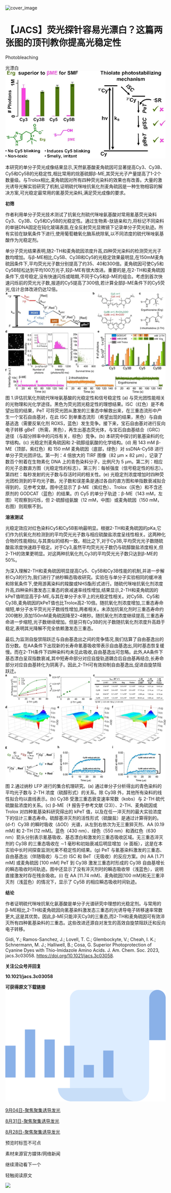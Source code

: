 ﻿![cover_image](https://mmbiz.qpic.cn/mmbiz_jpg/wzBk7nZmzgoMz5XReV4r1rgz3HLHXGr8XuV28pDZAra8FWnGa44cNchvkbOicDnyhu9kNtfwIPHARweT6OUfMKw/0?wx_fmt=jpeg) 

#  【JACS】荧光探针容易光漂白？这篇两张图的顶刊教你提高光稳定性 
 


Photobleaching

光漂白
![](../asset/2023-11-10_37283dca3e23ee3cbf91d06bb3e7befc_0.jpeg)

本研究的单分子荧光成像结果显示,天然氨基酸麦角硫因可显著提高Cy3、Cy3B、Cy5和Cy5B的光稳定性,相比常用的烷基硫醇β-ME,其荧光光子产量提高了1-2个数量级。与Trolox相比,麦角硫因对所有四种荧光染料的效果也有改善。大量的激光诱导光解实验研究了机制,证明硫代咪唑抗氧化剂麦角硫因是一种生物相容的解决方案,可光稳定最常用的氰基荧光染料,满足荧光成像的要求。



**初筛**

作者利用单分子荧光技术测试了抗氧化剂硫代咪唑氨基酸对常用氰基荧光染料Cy3、Cy3B、Cy5和Cy5B的光稳定性。通过生物素-肽链亲和力,将标记不同染料的单链DNA固定在钝化玻璃表面,在全反射荧光显微镜下记录单分子荧光轨迹。所有实验在缺氧条件下进行,使用葡萄糖氧化酶系统除氧,以不同浓度的硫代咪唑氨基酸作为光稳定剂。

单分子荧光结果表明,随2-TH和麦角硫因浓度升高,四种荧光染料的检测荧光光子数均增加。与β-ME相比,Cy5B、Cy3B和Cy5的光稳定效果最明显,在150mM麦角硫因条件下,平均荧光光子数分别提高了约35、40和300倍。麦角硫因可使Cy5和Cy5B轻松达到平均100万光子,较β-ME有很大改进。重要的是,在2-TH和麦角硫因条件下,信号稳定,没有快速闪烁或暗期,不同于Cy5和β-ME的组合。考虑到首次快速闪烁前的荧光光子数,报道的Cy5提高了300倍,若计算全部β-ME条件下的Cy5荧光,估计总体改进仍达12倍。
![](../asset/2023-11-10_c8be1a2083e72988bf4c150006c78134_1.jpeg)
图 1.评估抗氧化剂硫代咪唑氨基酸的光稳定性和信号稳定性 (a) 与荧光团性能相关的光物理和光化学途径。黑色为荧光团光稳定性的理想结果。ISC（红色）是不希望出现的结果，PeT 可将荧光团从激发的三重态中解救出来，在三重态流形中产生一个宝石自由基对，在此 ISC 到单重态流形（希望出现的结果，黑色）与自由基逃逸（需要反氧化剂 ROXS，蓝色）发生竞争。接下来，宝石自由基对进行反向电子转移 gBeT（所需，黑色），再生出基态荧光体，与宝石自由基结合（GRC）途径（与超分辨率中的闪烁有关，棕色）竞争。(b) 本研究中探讨的氰基染料的化学结构。(c) 光稳定剂麦角硫因和 2-硫醇组氨酸的化学结构。(d) 用 143 mM β-ME（顶部，紫红色）和 150 mM 麦角硫因（底部，绿色）对 ssDNA-Cy5B 进行单分子荧光团评估。第一列：4 倍放大的 TIRF 图像（82 μm × 82 μm），记录了数百个附着在生物素化 DNA 上的青色染料分子，比例尺为 5 μm。第二列：相应的光子总数直方图（光稳定性的标志）。第三列：每帧强度（信号稳定性的标志）。第四栏：每秒发射的光子数与存活时间的相关性。(e) 光稳定剂浓度增加时四种荧光团检测到的平均光子数。光子数和误差条是通过各自的直方图和单指数衰减拟合得到的，见参考文献。图中还显示了 β-ME（紫红色）、Trolox（灰色）和不含还原剂的 GODCAT（蓝色）的结果。(f) Cy5 的单分子轨迹：β-ME（143 mM，左图）可观察到闪烁，但 2-硫醇组氨酸（12 mM，中图）或麦角硫因（150 mM，右图）则观察不到。



**溶液测试**

光稳定效应对红色染料Cy5和Cy5B影响最明显。根据2-TH和麦角硫因的pKa,它们作为抗氧化剂检测到的平均荧光光子数与相应硫酸盐浓度呈线性相关。这两种化合物的性能相似,与其类似的结构一致。相比之下,对于Cy3B,平均荧光光子数随硫酸盐浓度快速趋于稳定。对于Cy3,虽然平均荧光光子数仍与硫醇酸盐浓度相关,但2-TH的效果更明显。对这两种抗氧化剂,Cy3的平均荧光光子数只达到β-ME的50%。

为深入理解2-TH和麦角硫因明显提高Cy5、Cy5B和Cy3B性能的机制,并进一步解析Cy3的行为,我们进行了纳秒瞬态吸收研究。实验在与单分子实验相同的缓冲液和除氧条件下,使用游离染料的羧酸或NHS酯形式进行。随硫代咪唑抗氧化剂浓度升高,四种染料激发态三重态的衰减速率线性增加,结果显示,2-TH和麦角硫因的kPeT值明显高于β-ME,与其在单分子水平上的光稳定性相关。对Cy5B、Cy5和Cy3B,麦角硫因的kPeT值也比Trolox高2-10倍。随抗氧化剂浓度增加,三重态寿命缩短,单分子水平荧光光子数线性增加,两者相关。未添加抗氧化剂时三重态寿命约200微秒,添加150mM麦角硫因降至2-4微秒。随抗氧化剂浓度继续提高,三重态寿命进一步缩短,光子数继续增加。但是只有Cy3B的光子数随抗氧化剂浓度升高趋于稳定,表明其光降解不完全依赖激发态三重态。

最后,为监测自旋禁阻跃迁与自由基逸出之间的竞争情况,我们估算了自由基逸出的百分数。在AA条件下出现新的长寿命氰基吸收带表示自由基逸出,同时基态恢复缓慢。而在2-TH条件下四种染料均未见此吸收,自由基逸出可忽略。此外,AA条件下基态漂白呈双指数衰减,其中短寿命部分对应自旋轨道耦合后自由基再结合,长寿命部分对应自由基转化为阴离子。因此,2-TH可有效抑制自由基逸出,促进自旋禁阻跃迁。
![](../asset/2023-11-10_50178bfad8dd606776581d86b4096b48_2.jpeg)
图 2.通过纳秒 LFP 进行的集合机理研究。(a) 通过单分子分析得出的青色染料的平均光子数与 2-TH 浓度（硫醇形式）的关系。除 Cy3B 外，其他所有染料的线性拟合均以直线表示。(b) Cy3B 受激三重态衰变速率常数（kobs）与 2-TH 硫代硫酸盐浓度的关系。(c) β-ME（‡ 报告于参考文献 (23)）、2-TH、麦角硫因或 Trolox 对四种氰基染料研究得出的 kPeT 值，以及在任一淬灭剂的最大实验浓度下的估计三重态寿命。硫醇基淬灭剂的活性形式（硫酸盐）是通过计算得到的。(d-f）Cy3B 的瞬时吸收（ΔOD）光谱，从左到右依次为无三重猝灭剂、AA [0.19 mM] 和 2-TH [12 mM]。蓝色（430 nm）、绿色（550 nm）和酒红色（630 nm）箭头分别表示氰基吸收、基态漂白和激发的三重态吸收区域。无三重态淬灭剂的 Cy3B 的三重态吸收在 ∼1 毫秒和初始衰减后明显增加（e 面板），这是在本实验中长时间探查监测光束不稳定性的结果。(g) PeT 与氰基染料激发的三重态、自由基逸出（伴随吸收）与二价 ISC 和 BeT（无吸收）的反应方案。(h) AA [1.71 mM] 或麦角硫因 [100 mM] PeT 到 Cy3B 激发三重态时形成的 Cy3B 自由基增长的瞬态吸收时间轨迹。图中还显示了没有淬灭剂时的瞬态吸收带（浅蓝色），说明直接激发时存在残余吸收。(i) 在 AA [11.74 mM]、麦角硫因[100 mM]和无三重淬灭剂（浅蓝色）的情况下，显示了 Cy5B 的相应瞬态吸收时间轨迹。


**结论**

作者证明硫代咪唑抗氧化氨基酸是单分子光谱研究中理想的光稳定剂。与常用的β-ME相比,2-TH和麦角硫因向氰基染料激发态三重态的光诱导电子转移速率常数更大,这是其优势。因此,β-ME只能淬灭Cy3的三重态,而2-TH和麦角硫因可有效淬灭所有四种氰基染料的三重态。这些改进还源自对发生的高效自旋禁阻跃迁和反向电子转移。

Gidi, Y.; Ramos-Sanchez, J.; Lovell, T. C.; Glembockyte, V.; Cheah, I. K.; Schnermann, M. J.; Halliwell, B.; Cosa, G. Superior Photoprotection of Cyanine Dyes with Thio-Imidazole Amino Acids. J. Am. Chem. Soc. 2023, jacs.3c03058. https://doi.org/10.1021/jacs.3c03058.

**关注公众号并回复**

**10.1021/jacs.3c03058**

**可获得原文下载链接**
![](../asset/2023-11-10_eb46ebd50de486a852e98de208de520d_3.png)


[9月04日-聚焦聚集诱导发光](http://mp.weixin.qq.com/s?__biz=MzkzOTI1OTMwNg==&amp;mid=2247484118&amp;idx=1&amp;sn=0cd07c46f45b55ed0cafca9c03f2e960&amp;chksm=c2f2e613f5856f05834ce1926b8cb1e0edabad0468ae750fcce230250483b71f9cd0ff8ff905&amp;scene=21#wechat_redirect)



[8月31日-聚焦聚集诱导发光](http://mp.weixin.qq.com/s?__biz=MzkzOTI1OTMwNg==&amp;mid=2247484109&amp;idx=1&amp;sn=064370484579c9779ba32a9eabffddcb&amp;chksm=c2f2e608f5856f1efe79747aeb2037d137ae9032b258dedd02afea3608acb712bb381f009db1&amp;scene=21#wechat_redirect)



[8月28日-聚焦聚集诱导发光](http://mp.weixin.qq.com/s?__biz=MzkzOTI1OTMwNg==&amp;mid=2247484076&amp;idx=1&amp;sn=7274a167f553fcdbbf0fec601b2c144c&amp;chksm=c2f2e669f5856f7ff543e0996cffcd4aa87d992e881c37f0562993dc8bc75bceee6a77d61b83&amp;scene=21#wechat_redirect)

预览时标签不可点

素材来源官方媒体/网络新闻

  继续滑动看下一个 

 轻触阅读原文 

  ![](http://mmbiz.qpic.cn/mmbiz_png/wzBk7nZmzgq7v9Dg22Sz7VtfIJUOJaRx0AfgRtlrKZzKwOhTlicicAor2tvrgf1LUONnpYH3wKPRRrtL6nCvs0tQ/0?wx_fmt=png)  

